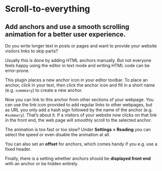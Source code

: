 # Scroll-to-everything

## Add anchors and use a smooth scrolling animation for a better user experience.

Do you write longer text in posts or pages and want to provide your website visitors links to skip parts?

Usually this is done by adding HTML anchors manually. But not everyone feels happy using the editor in text mode and writing HTML code can be error-prone.

This plugin places a new anchor icon in your editor toolbar. To place an anchor, click in your text, then click the anchor icon and fill in a short name (e.g. `summmary`) to create a new anchor.

Now you can link to this anchor from other sections of your webpage. You can use the link icon provided to add regular links to other webpages, but as URL you only add a hash sign followed by the name of the anchor (e.g. `#summary`). That’s about it. If a visitors of your website now clicks on that link in the front end, the web page will smoothly scroll to the selected anchor.

The animation is too fast or too slow? Under **Settings > Reading** you can select the speed or even disable the animation at all.

You can also set an **offset** for anchors, which comes handy if you e.g. use a fixed header.

Finally, there is a setting whether anchors should be **displayed front end** with an anchor or be hidden entirely.
